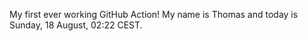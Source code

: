 My first ever working GitHub Action!
My name is Thomas and today is Sunday, 18 August, 02:22 CEST. 
